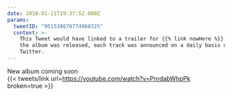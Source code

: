 ```yaml
---
date: 2018-01-11T19:37:52.000Z
params:
  tweetID: "951538670774968325"
  context: >-
    This Tweet would have linked to a trailer for {{% link nowHere %}}. After
    the album was released, each track was announced on a daily basis over
    Twitter.
---
```


New album coming soon\
{{< tweets/link url=https://youtube.com/watch?v=PnrdabWhpPk broken=true >}}
